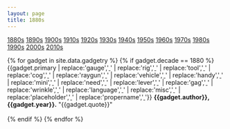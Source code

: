 ```yaml
---
layout: page
title: 1880s
---
```


<span class="ba mr3 br2 pa3 f5 mb3 dib red">
  <span><a class="link gray" href="/decades/1880s">1880s</a></span>
</span>
<span class="ba mr3 br2 pa3 f5 mb3 dib light-silver dim">
  <span><a class="link red dim" href="/decades/1890s">1890s</a></span>
</span>
<span class="ba mr3 br2 pa3 f5 mb3 dib light-silver dim">
  <span><a class="link red dim" href="/decades/1900s">1900s</a></span>
</span>
<span class="ba mr3 br2 pa3 f5 mb3 dib light-silver dim">
  <span><a class="link red dim" href="/decades/1910s">1910s</a></span>
</span>
<span class="ba mr3 br2 pa3 f5 mb3 dib light-silver dim">
  <span><a class="link red dim" href="/decades/1920s">1920s</a></span>
</span>
<span class="ba mr3 br2 pa3 f5 mb3 dib light-silver dim">
  <span><a class="link red dim" href="/decades/1930s">1930s</a></span>
</span>
<span class="ba mr3 br2 pa3 f5 mb3 dib light-silver dim">
  <span><a class="link red dim" href="/decades/1940s">1940s</a></span>
</span>
<span class="ba mr3 br2 pa3 f5 mb3 dib light-silver dim">
  <span><a class="link red dim" href="/decades/1950s">1950s</a></span>
</span>
<span class="ba mr3 br2 pa3 f5 mb3 dib light-silver dim">
  <span><a class="link red dim" href="/decades/1960s">1960s</a></span>
</span>
<span class="ba mr3 br2 pa3 f5 mb3 dib light-silver dim">
  <span><a class="link red dim" href="/decades/1970s">1970s</a></span>
</span>
<span class="ba mr3 br2 pa3 f5 mb3 dib light-silver dim">
  <span><a class="link red dim" href="/decades/1980s">1980s</a></span>
</span>
<span class="ba mr3 br2 pa3 f5 mb3 dib light-silver dim">
  <span><a class="link red dim" href="/decades/1990s">1990s</a></span>
</span>
<span class="ba mr3 br2 pa3 f5 mb3 dib light-silver dim">
  <span><a class="link red dim" href="/decades/2000s">2000s</a></span>
</span>
<span class="ba mr3 br2 pa3 f5 mb3 dib light-silver dim">
  <span><a class="link red dim" href="/decades/2010s">2010s</a></span>
</span>

{% for gadget in site.data.gadgetry %}
{% if gadget.decade == 1880 %}
{{gadget.primary
  | replace:'gauge','<a href="/tags/gauge"> <i class="fa fa-tachometer-alt" style="color:red"></i></a>'
  | replace:'rig','<a href="/tags/rig"> <i class="far fa-lightbulb" style="color:red"></i></a>'
  | replace:'tool','<a href="/tags/tool"> <i class="fa fa-wrench" style="color:red"></i></a>'
  | replace:'cog','<a href="/tags/cog"> <i class="fa fa-cog" style="color:red"></i></a>'
  | replace:'raygun','<a href="/tags/raygun"> <i class="fa fa-rocket" style="color:red"></i></a>'
  | replace:'vehicle','<a href="/tags/vehicle"> <i class="fa fa-bicycle" style="color:red"></i></a>'
  | replace:'handy','<a href="/tags/handy"> <i class="fa fa-mobile-alt" style="color:red"></i></a>'
  | replace:'mini','<a href="/tags/mini"> <i class="fa fa-search" style="color:red"></i></a>'
  | replace:'need','<a href="/tags/need"> <i class="fa fa-heart" style="color:red"></i></a>'
  | replace:'lever','<a href="/tags/lever"> <i class="fa fa-sliders-h" style="color:red"></i></a>'
  | replace:'gag','<a href="/tags/gag"> <i class="far fa-smile" style="color:red"></i></a>'
  | replace:'wrinkle','<a href="/tags/wrinkle"> <i class="fa fa-bolt" style="color:red"></i></a>'
  | replace:'language','<a href="/tags/language"> <i class="fa fa-comment" style="color:red"></i></a>'
  | replace:'misc','<a href="/tags/misc"> <i class="fa fa-question" style="color:red"></i></a>'
  | replace:'placeholder','<a href="/tags/placeholder"> <i class="fa fa-spinner fa-pulse" style="color:red"></i></a>'
  | replace:'propername','<a href="/tags/propername"> <i class="fa fa-trademark" style="color:red"></i></a>'}}
  **{{gadget.author}}, {{gadget.year}}.** "{{gadget.quote}}"
  <br>
  <br>
{% endif %}
{% endfor %}
